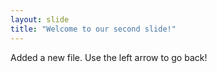 ```yaml
---
layout: slide
title: "Welcome to our second slide!"
---
```

Added a new file.
Use the left arrow to go back!
